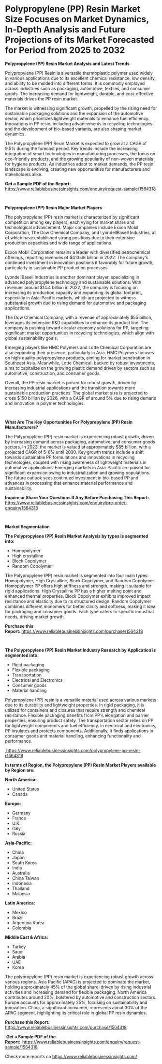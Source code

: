 <p><h1>Polypropylene (PP) Resin Market Size Focuses on Market Dynamics, In-Depth Analysis and Future Projections of its Market Forecasted for Period from 2025 to 2032</h1></p><p><strong>Polypropylene (PP) Resin Market Analysis and Latest Trends</strong></p>
<p><p>Polypropylene (PP) Resin is a versatile thermoplastic polymer used widely in various applications due to its excellent chemical resistance, low density, and ability to be molded into different forms. It is commonly employed across industries such as packaging, automotive, textiles, and consumer goods. The increasing demand for lightweight, durable, and cost-effective materials drives the PP resin market.</p><p>The market is witnessing significant growth, propelled by the rising need for sustainable packaging solutions and the expansion of the automotive sector, which prioritizes lightweight materials to enhance fuel efficiency. Innovations in PP resin, including advancements in recycling technologies and the development of bio-based variants, are also shaping market dynamics.</p><p>The Polypropylene (PP) Resin Market is expected to grow at a CAGR of 9.5% during the forecast period. Key trends include the increasing integration of smart technologies in manufacturing processes, the focus on eco-friendly products, and the growing popularity of non-woven materials for hygiene products. As industries adapt to market demands, the PP resin landscape is evolving, creating new opportunities for manufacturers and stakeholders alike.</p></p>
<p><strong>Get a Sample PDF of the Report:&nbsp;</strong> <a href="https://www.reliablebusinessinsights.com/enquiry/request-sample/1564318?utm_campaign=2199&utm_medium=2&utm_source=Github&utm_content=ia&utm_term=01022025&utm_id=polypropylene-pp-resin">https://www.reliablebusinessinsights.com/enquiry/request-sample/1564318</a></p>
<p>&nbsp;</p>
<p><strong>Polypropylene (PP) Resin Major Market Players</strong></p>
<p><p>The polypropylene (PP) resin market is characterized by significant competition among key players, each vying for market share and technological advancement. Major companies include Exxon Mobil Corporation, The Dow Chemical Company, and LyondellBasell Industries, all of which have established strong positions due to their extensive production capacities and wide range of applications.</p><p>Exxon Mobil Corporation remains a leader with diversified petrochemical offerings, reporting revenues of $413.68 billion in 2022. The company's continued investment in innovation positions it favorably for future growth, particularly in sustainable PP production processes.</p><p>LyondellBasell Industries is another dominant player, specializing in advanced polypropylene technology and sustainable solutions. With revenues around $14.4 billion in 2022, the company is focusing on increasing its production capacity and expanding its global footprint, especially in Asia-Pacific markets, which are projected to witness substantial growth due to rising demand for automotive and packaging applications.</p><p>The Dow Chemical Company, with a revenue of approximately $55 billion, leverages its extensive R&D capabilities to enhance its product line. The company is pushing toward circular economy solutions for PP, targeting significant market opportunities in recycling technologies, which align with global sustainability goals.</p><p>Emerging players like HMC Polymers and Lotte Chemical Corporation are also expanding their presence, particularly in Asia. HMC Polymers focuses on high-quality polypropylene products, aiming for market penetration in Southeast Asia. Meanwhile, Lotte Chemical, backed by robust investments, aims to capitalize on the growing plastic demand driven by sectors such as automotive, construction, and consumer goods.</p><p>Overall, the PP resin market is poised for robust growth, driven by increasing industrial applications and the transition towards more sustainable production practices. The global market size is projected to cross $150 billion by 2026, with a CAGR of around 5% due to rising demand and innovation in polymer technologies.</p></p>
<p>&nbsp;</p>
<p><strong>What Are The Key Opportunities For Polypropylene (PP) Resin Manufacturers?</strong></p>
<p><p>The Polypropylene (PP) resin market is experiencing robust growth, driven by increasing demand across packaging, automotive, and consumer goods sectors. In 2023, the market is valued at approximately $85 billion, with a projected CAGR of 5-6% until 2030. Key growth trends include a shift towards sustainable PP formulations and innovations in recycling technologies, coupled with rising awareness of lightweight materials in automotive applications. Emerging markets in Asia-Pacific are poised for significant expansion owing to industrialization and growing populations. The future outlook sees continued investment in bio-based PP and advances in processing that enhance material performance and sustainability.</p></p>
<p><strong>Inquire or Share Your Questions If Any Before Purchasing This Report:</strong> <a href="https://www.reliablebusinessinsights.com/enquiry/pre-order-enquiry/1564318?utm_campaign=2199&utm_medium=2&utm_source=Github&utm_content=ia&utm_term=01022025&utm_id=polypropylene-pp-resin">https://www.reliablebusinessinsights.com/enquiry/pre-order-enquiry/1564318</a></p>
<p>&nbsp;</p>
<p><strong>Market Segmentation</strong></p>
<p><strong>The Polypropylene (PP) Resin Market Analysis by types is segmented into:</strong></p>
<p><ul><li>Homopolymer</li><li>High crystalline</li><li>Block Copolymer</li><li>Random Copolymer</li></ul></p>
<p><p>The Polypropylene (PP) resin market is segmented into four main types: Homopolymer, High Crystalline, Block Copolymer, and Random Copolymer. Homopolymer PP offers high stiffness and strength, making it suitable for rigid applications. High Crystalline PP has a higher melting point and enhanced thermal properties. Block Copolymer exhibits improved impact resistance and elasticity due to its structured design. Random Copolymer combines different monomers for better clarity and softness, making it ideal for packaging and consumer goods. Each type caters to specific industrial needs, driving market growth.</p></p>
<p><strong>Purchase this Report:&nbsp;</strong><a href="https://www.reliablebusinessinsights.com/purchase/1564318?utm_campaign=2199&utm_medium=2&utm_source=Github&utm_content=ia&utm_term=01022025&utm_id=polypropylene-pp-resin">https://www.reliablebusinessinsights.com/purchase/1564318</a></p>
<p>&nbsp;</p>
<p><strong>The Polypropylene (PP) Resin Market Industry Research by Application is segmented into:</strong></p>
<p><ul><li>Rigid packaging</li><li>Flexible packaging</li><li>Transportation</li><li>Electrical and Electronics</li><li>Consumer goods</li><li>Material handling</li></ul></p>
<p><p>Polypropylene (PP) resin is a versatile material used across various markets due to its durability and lightweight properties. In rigid packaging, it is utilized for containers and closures that require strength and chemical resistance. Flexible packaging benefits from PP's elongation and barrier properties, ensuring product safety. The transportation sector relies on PP for lightweight components and fuel efficiency. In electrical and electronics, PP insulates and protects components. Additionally, it finds applications in consumer goods and material handling, enhancing functionality and performance.</p></p>
<p><a href="https://www.reliablebusinessinsights.com/polypropylene-pp-resin-r1564318?utm_campaign=2199&utm_medium=2&utm_source=Github&utm_content=ia&utm_term=01022025&utm_id=polypropylene-pp-resin">&nbsp;https://www.reliablebusinessinsights.com/polypropylene-pp-resin-r1564318</a></p>
<p><strong>In terms of Region, the Polypropylene (PP) Resin Market Players available by Region are:</strong></p>
<p>
    <p> <strong> North America: </strong>
        <ul>
            <li>United States</li>
            <li>Canada</li>
        </ul>
        </p> 
    <p> <strong> Europe: </strong>
        <ul>
            <li>Germany</li>
            <li>France</li>
            <li>U.K.</li>
            <li>Italy</li>
            <li>Russia</li>
        </ul>
        </p> 
    <p> <strong> Asia-Pacific: </strong>
        <ul>
            <li>China</li>
            <li>Japan</li>
            <li>South Korea</li>
            <li>India</li>
            <li>Australia</li>
            <li>China Taiwan</li>
            <li>Indonesia</li>
            <li>Thailand</li>
            <li>Malaysia</li>
        </ul>
        </p> 
    <p> <strong> Latin America: </strong>
        <ul>
            <li>Mexico</li>
            <li>Brazil</li>
            <li>Argentina Korea</li>
            <li>Colombia</li>
        </ul>
        </p> 
    <p> <strong> Middle East & Africa: </strong>
        <ul>
            <li>Turkey</li>
            <li>Saudi</li>
            <li>Arabia</li>
            <li>UAE</li>
            <li>Korea</li>
        </ul>
    </p>
    </p>
<p><p>The polypropylene (PP) resin market is experiencing robust growth across various regions. Asia Pacific (APAC) is projected to dominate the market, holding approximately 45% of the global share, driven by rising industrial activities and increasing demand for flexible packaging. North America contributes around 20%, bolstered by automotive and construction sectors. Europe accounts for approximately 25%, focusing on sustainability and innovation. China, a significant consumer, represents about 30% of the APAC segment, highlighting its critical role in global PP resin dynamics.</p></p>
<p><strong>Purchase this Report: </strong><a href="https://www.reliablebusinessinsights.com/purchase/1564318?utm_campaign=2199&utm_medium=2&utm_source=Github&utm_content=ia&utm_term=01022025&utm_id=polypropylene-pp-resin">https://www.reliablebusinessinsights.com/purchase/1564318</a></p>
<p>&nbsp;<strong>Get a Sample PDF of the Report:&nbsp;&nbsp;</strong><a href="https://www.reliablebusinessinsights.com/enquiry/request-sample/1564318?utm_campaign=2199&utm_medium=2&utm_source=Github&utm_content=ia&utm_term=01022025&utm_id=polypropylene-pp-resin">https://www.reliablebusinessinsights.com/enquiry/request-sample/1564318</a></p>
<p><strong></strong></p>
<p>Check more reports on <a href="https://www.reliablebusinessinsights.com/?utm_campaign=2199&utm_medium=2&utm_source=Github&utm_content=ia&utm_term=01022025&utm_id=polypropylene-pp-resin">https://www.reliablebusinessinsights.com/</a></p>